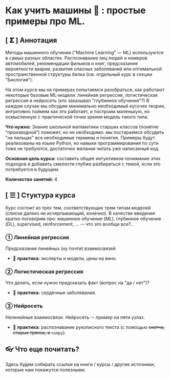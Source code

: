 Как учить машины 🤖 :  простые примеры про ML.
===========================================

## [ 𝚺 ] Аннотация
Методы машинного обучения ("Machine Learning" — ML) используются в самых разных областях. Распознавание лиц людей и номеров автомобилей, рекомендации фильмов и книг, предсказание вероятности аварии, развития опасных заболеваний или оптимальной пространственной структуры белка (см. отдельный курс в секции "Биология").

На этом курсе мы на примерах попытаемся разобраться, как работают некоторые базовые ML-модели: линейная регрессия, логистическая регрессия и нейросеть (кто заказывал "глубинное обучение"?) В каждом случае мы обсудим минимально необходимый кусочек теории, интуитивно поймем как это работает, и построим маленькую, но осмысленную с практической точки зрения модель такого типа.

**Что нужно:** Знание школьной математики старших классов (понятие “производной”) поможет, но не необходимо: мы постараемся обсудить "на пальцах" все необходимые термины и понятия. Примеры будут реализованы на языке Python, но навыки программирования по сути тоже не требуются, достаточно желания читать уже написанный код. 

**Основная цель курса:** составить общее интуитивное понимание этих подходов и добавить смелости глубже разбираться с темой, если это потребуется в будущем.

**Количество занятий:** 4

## [ ☰ ] Стуктура курса

Курс состоит из трех тем, соответствующих трем типам моделей (список далеко не
исчерпывающий, конечно). В качестве введения кратко поговорим про: машинное
обучение (ML), глубинное обучение (DL), supervised, reinforcement, ... -- что
это вообще все?..

### ① Линейная регрессия
Предсказание линейных (ну почти) взаимосвязей
- 📝 **практика:** эксперты и модели, цены на вино.

### ② Логистическая регрессия
Что делать, если нужно предсказать факт (вопрос на "да / нет")?
- 📝 **практика:** сердечные заболевания.

### ③ Нейросеть
Нелинейные взаимосвязи. Нейросеть -- пример на пяти узлах.
- 📝 **практика:** распознавание рукописного текста (с помощью <strike>скотча, старых тряпок, и</strike> `numpy`).

## 👓 Что еще почитать?
Здесь будем собирать ссылки на книги / курсы / другие источники, которые нам покажутся полезными.
